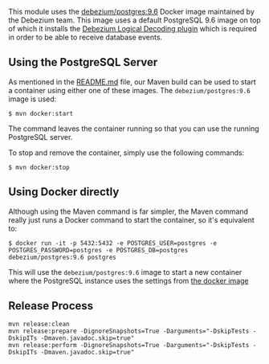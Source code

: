 This module uses the [debezium/postgres:9.6](https://github.com/debezium/docker-images/tree/master/postgres/9.6) Docker image maintained by the Debezium team. This image uses a default PostgreSQL 9.6 image on top of which it installs the [Debezium Logical Decoding plugin](https://github.com/debezium/postgres-decoderbufs) which is required in order to be able to receive database events.  

## Using the PostgreSQL Server

As mentioned in the [README.md]() file, our Maven build can be used to start a container using either one of these images. The `debezium/postgres:9.6` image is used:

    $ mvn docker:start

The command leaves the container running so that you can use the running PostgreSQL server.

To stop and remove the container, simply use the following commands:

    $ mvn docker:stop

## Using Docker directly

Although using the Maven command is far simpler, the Maven command really just runs a Docker command to start the container, so it's equivalent to:

    $ docker run -it -p 5432:5432 -e POSTGRES_USER=postgres -e POSTGRES_PASSWORD=postgres -e POSTGRES_DB=postgres debezium/postgres:9.6 postgres

This will use the `debezium/postgres:9.6` image to start a new container where the PostgreSQL instance uses the settings from [the docker image](https://github.com/debezium/docker-images/blob/master/postgres/9.6/postgresql.conf.sample)

## Release Process


    mvn release:clean
    mvn release:prepare -DignoreSnapshots=True -Darguments="-DskipTests -DskipITs -Dmaven.javadoc.skip=true"
    mvn release:perform -DignoreSnapshots=True -Darguments="-DskipTests -DskipITs -Dmaven.javadoc.skip=true"
